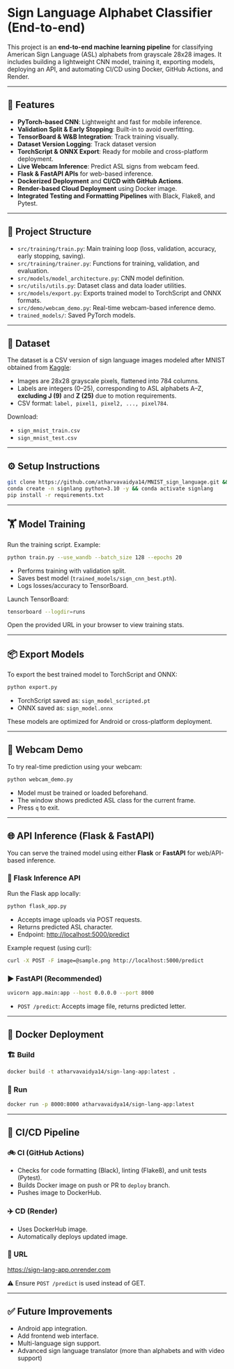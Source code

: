 # Sign Language Alphabet Classifier (End-to-end)

This project is an **end-to-end machine learning pipeline** for classifying American Sign Language (ASL) alphabets from grayscale 28x28 images. It includes building a lightweight CNN model, training it, exporting models, deploying an API, and automating CI/CD using Docker, GitHub Actions, and Render.

---

## 🔧 Features

- **PyTorch-based CNN**: Lightweight and fast for mobile inference.
- **Validation Split & Early Stopping**: Built-in to avoid overfitting.
- **TensorBoard & W&B Integration**: Track training visually.
- **Dataset Version Logging**: Track dataset version
- **TorchScript & ONNX Export**: Ready for mobile and cross-platform deployment.
- **Live Webcam Inference**: Predict ASL signs from webcam feed.
- **Flask & FastAPI APIs** for web-based inference.
- **Dockerized Deployment** and **CI/CD with GitHub Actions**.
- **Render-based Cloud Deployment** using Docker image.
- **Integrated Testing and Formatting Pipelines** with Black, Flake8, and Pytest.

---

## 📁 Project Structure

- `src/training/train.py`: Main training loop (loss, validation, accuracy, early stopping, saving).
- `src/training/trainer.py`: Functions for training, validation, and evaluation.
- `src/models/model_architecture.py`: CNN model definition.
- `src/utils/utils.py`: Dataset class and data loader utilities.
- `src/models/export.py`: Exports trained model to TorchScript and ONNX formats.
- `src/demo/webcam_demo.py`: Real-time webcam-based inference demo.
- `trained_models/`: Saved PyTorch models.

---

## 🧠 Dataset

The dataset is a CSV version of sign language images modeled after MNIST obtained from [Kaggle](https://www.kaggle.com/datasets/datamunge/sign-language-mnist/data):

- Images are 28x28 grayscale pixels, flattened into 784 columns.
- Labels are integers (0–25), corresponding to ASL alphabets A–Z, **excluding J (9)** and **Z (25)** due to motion requirements.
- CSV format: `label, pixel1, pixel2, ..., pixel784`.

Download:

- `sign_mnist_train.csv`
- `sign_mnist_test.csv`

---

## ⚙️ Setup Instructions

```bash
git clone https://github.com/atharvavaidya14/MNIST_sign_language.git && cd MNIST_sign_language
conda create -n signlang python=3.10 -y && conda activate signlang
pip install -r requirements.txt
```

---

## 🏋️ Model Training

Run the training script. Example:

```bash
python train.py --use_wandb --batch_size 128 --epochs 20
```

- Performs training with validation split.
- Saves best model (`trained_models/sign_cnn_best.pth`).
- Logs losses/accuracy to TensorBoard.

Launch TensorBoard:

```bash
tensorboard --logdir=runs
```

Open the provided URL in your browser to view training stats.

---

## 📦 Export Models

To export the best trained model to TorchScript and ONNX:

```bash
python export.py
```

- TorchScript saved as: `sign_model_scripted.pt`
- ONNX saved as: `sign_model.onnx`

These models are optimized for Android or cross-platform deployment.

---

## 🎥 Webcam Demo

To try real-time prediction using your webcam:

```bash
python webcam_demo.py
```

- Model must be trained or loaded beforehand.
- The window shows predicted ASL class for the current frame.
- Press `q` to exit.

---

## 🌐 API Inference (Flask & FastAPI)

You can serve the trained model using either **Flask** or **FastAPI** for web/API-based inference.

### 🧪 Flask Inference API

Run the Flask app locally:

```bash
python flask_app.py
```

- Accepts image uploads via POST requests.
- Returns predicted ASL character.
- Endpoint: <http://localhost:5000/predict>

Example request (using curl):

```bash
curl -X POST -F image=@sample.png http://localhost:5000/predict
```

### ▶️ FastAPI (Recommended)

```bash
uvicorn app.main:app --host 0.0.0.0 --port 8000
```

- `POST /predict`: Accepts image file, returns predicted letter.

---

## 🐳 Docker Deployment

### 🏗️ Build

```bash
docker build -t atharvavaidya14/sign-lang-app:latest .
```

### 🏃 Run

```bash
docker run -p 8000:8000 atharvavaidya14/sign-lang-app:latest
```

---

## 🔁 CI/CD Pipeline

### 🚲 CI (GitHub Actions)

- Checks for code formatting (Black), linting (Flake8), and unit tests (Pytest).
- Builds Docker image on push or PR to `deploy` branch.
- Pushes image to DockerHub.

### ✈️ CD (Render)

- Uses DockerHub image.
- Automatically deploys updated image.

### 🔗 URL

<https://sign-lang-app.onrender.com>

⚠️ Ensure `POST /predict` is used instead of GET.

---

## ✅ Future Improvements

- Android app integration.
- Add frontend web interface.
- Multi-language sign support.
- Advanced sign language translator (more than alphabets and with video support)
